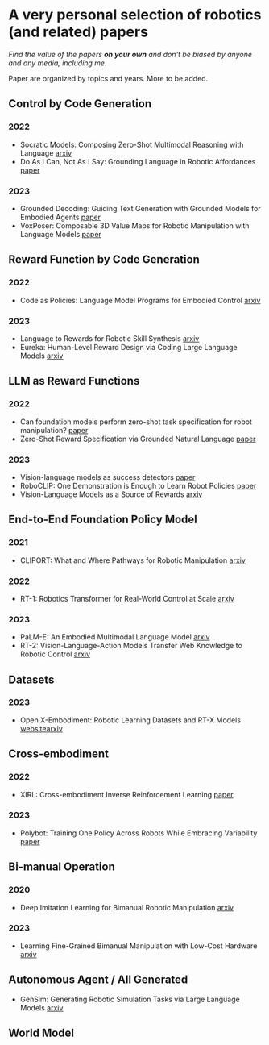 # A very personal selection of robotics (and related) papers
*Find the value of the papers **on your own** and don't be biased by anyone and any media, including me.*

Paper are organized by topics and years. More to be added. 

## Control by Code Generation
### 2022
- Socratic Models: Composing Zero-Shot Multimodal Reasoning with Language [arxiv](https://arxiv.org/abs/2204.00598)
- Do As I Can, Not As I Say: Grounding Language in Robotic Affordances [paper](https://say-can.github.io/assets/palm_saycan.pdf)
### 2023
- Grounded Decoding: Guiding Text Generation with Grounded Models for Embodied Agents [paper](https://grounded-decoding.github.io/paper.pdf)
- VoxPoser: Composable 3D Value Maps for Robotic Manipulation with Language Models [paper](https://voxposer.github.io/voxposer.pdf)


## Reward Function by Code Generation
### 2022
- Code as Policies: Language Model Programs for Embodied Control [arxiv](https://arxiv.org/abs/2209.07753)
### 2023
- Language to Rewards for Robotic Skill Synthesis [arxiv](https://arxiv.org/pdf/2306.08647.pdf)
- Eureka: Human-Level Reward Design via Coding Large Language Models [arxiv](https://arxiv.org/pdf/2310.12931.pdf)


## LLM as Reward Functions
### 2022
- Can foundation models perform zero-shot task specification for robot manipulation? [paper](https://arxiv.org/abs/2204.11134)
- Zero-Shot Reward Specification via Grounded Natural Language [paper](https://proceedings.mlr.press/v162/mahmoudieh22a.html)
### 2023
- Vision-language models as success detectors [paper](https://arxiv.org/abs/2303.07280)
- RoboCLIP: One Demonstration is Enough to Learn Robot Policies [paper](https://arxiv.org/pdf/2310.07899.pdf)
- Vision-Language Models as a Source of Rewards [arxiv](https://arxiv.org/abs/2312.09187)

## End-to-End Foundation Policy Model
### 2021
- CLIPORT: What and Where Pathways for Robotic Manipulation [arxiv](https://arxiv.org/pdf/2109.12098.pdf)
### 2022
- RT-1: Robotics Transformer for Real-World Control at Scale [arxiv](https://arxiv.org/abs/2212.06817)
### 2023
- PaLM-E: An Embodied Multimodal Language Model [arxiv](https://arxiv.org/abs/2303.03378)
- RT-2: Vision-Language-Action Models Transfer Web Knowledge to Robotic Control [arxiv](https://arxiv.org/abs/2307.15818)

## Datasets
### 2023
- Open X-Embodiment: Robotic Learning Datasets and RT-X Models [website](https://robotics-transformer-x.github.io/)[arxiv](https://arxiv.org/abs/2310.08864)

## Cross-embodiment
### 2022
- XIRL: Cross-embodiment Inverse Reinforcement Learning [paper](https://proceedings.mlr.press/v164/zakka22a/zakka22a.pdf)

### 2023
- Polybot: Training One Policy Across Robots While Embracing Variability [paper](https://openreview.net/pdf?id=HEIRj51lcS)

## Bi-manual Operation
### 2020
- Deep Imitation Learning for Bimanual Robotic Manipulation [arxiv](https://arxiv.org/pdf/2010.05134.pdf)
### 2023
- Learning Fine-Grained Bimanual Manipulation with
Low-Cost Hardware [arxiv](https://arxiv.org/pdf/2304.13705.pdf)

## Autonomous Agent / All Generated
- GenSim: Generating Robotic Simulation Tasks via Large Language Models [arxiv](https://arxiv.org/abs/2310.01361)

## World Model



